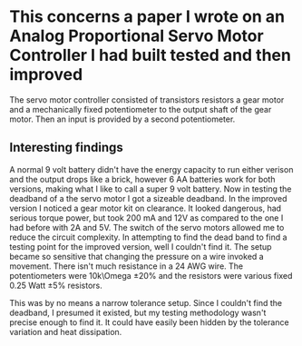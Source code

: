 # This concerns a paper I wrote on an Analog Proportional Servo Motor Controller I had built tested and then improved
The servo motor controller consisted of transistors resistors a gear motor and a mechanically fixed potentiometer to the output shaft of the gear motor.  Then an input is provided by a second potentiometer.

## Interesting findings
A normal 9 volt battery didn't have the energy capacity to run either verison and the output drops like a brick, however 6 AA batteries work for both versions, making what I like to call a super 9 volt battery.  Now in testing the deadband of a the servo motor I got a sizeable deadband.  In the improved version I noticed a gear motor kit on clearance.  It looked dangerous, had serious torque power, but took 200 mA and 12V as compared to the one I had before with 2A and 5V. The switch of the servo motors allowed me to reduce the circuit complexity.  In attempting to find the dead band to find a testing point for the improved version, well I couldn't find it.  The setup became so sensitive that changing the pressure on a wire invoked a movement.  There isn't much resistance in a 24 AWG wire. The potentiometers were 10k\Omega &plusmn;20% and the resistors were various fixed 0.25 Watt &plusmn;5% resistors.  

This was by no means a narrow tolerance setup.  Since I couldn't find the deadband, I presumed it existed, but my testing methodology wasn't precise enough to find it.  It could have easily been hidden by the tolerance variation and heat dissipation.

